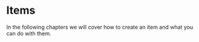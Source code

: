 # Items
In the following chapters we will cover how to create an item and what you can do with them.